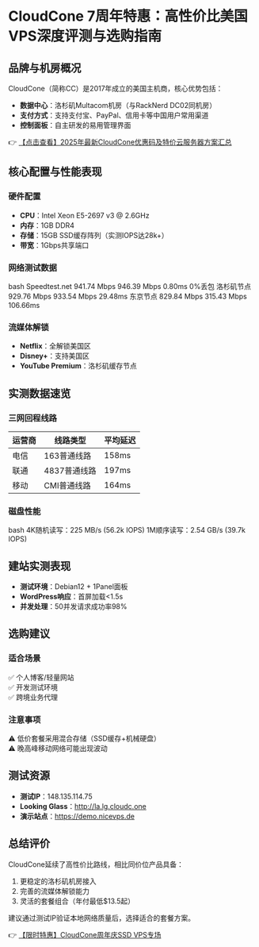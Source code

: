 # CloudCone 7周年特惠：高性价比美国VPS深度评测与选购指南

## 品牌与机房概况

CloudCone（简称CC）是2017年成立的美国主机商，核心优势包括：
- **数据中心**：洛杉矶Multacom机房（与RackNerd DC02同机房）
- **支付方式**：支持支付宝、PayPal、信用卡等中国用户常用渠道
- **控制面板**：自主研发的易用管理界面

👉 [【点击查看】2025年最新CloudCone优惠码及特价云服务器方案汇总](https://bit.ly/Cloudcone)

## 核心配置与性能表现

### 硬件配置
- **CPU**：Intel Xeon E5-2697 v3 @ 2.6GHz
- **内存**：1GB DDR4
- **存储**：15GB SSD缓存阵列（实测IOPS达28k+）
- **带宽**：1Gbps共享端口

### 网络测试数据
bash
Speedtest.net    941.74 Mbps     946.39 Mbps     0.80ms   0%丢包
洛杉矶节点       929.76 Mbps     933.54 Mbps     29.48ms
东京节点         829.84 Mbps     315.43 Mbps     106.66ms

### 流媒体解锁
- **Netflix**：全解锁美国区
- **Disney+**：支持美国区
- **YouTube Premium**：洛杉矶缓存节点

## 实测数据速览

### 三网回程线路
| 运营商 | 线路类型      | 平均延迟 |
|--------|-------------|---------|
| 电信   | 163普通线路  | 158ms   |
| 联通   | 4837普通线路 | 197ms   |
| 移动   | CMI普通线路  | 164ms   |

### 磁盘性能
bash
4K随机读写：225 MB/s (56.2k IOPS)
1M顺序读写：2.54 GB/s (39.7k IOPS)

## 建站实测表现
- **测试环境**：Debian12 + 1Panel面板
- **WordPress响应**：首屏加载<1.5s
- **并发处理**：50并发请求成功率98%

## 选购建议

### 适合场景
✅ 个人博客/轻量网站  
✅ 开发测试环境  
✅ 跨境业务代理  

### 注意事项
⚠️ 低价套餐采用混合存储（SSD缓存+机械硬盘）  
⚠️ 晚高峰移动网络可能出现波动  

## 测试资源
- **测试IP**：148.135.114.75
- **Looking Glass**：http://la.lg.cloudc.one
- **演示站点**：https://demo.nicevps.de

## 总结评价
CloudCone延续了高性价比路线，相比同价位产品具备：
1. 更稳定的洛杉矶机房接入
2. 完善的流媒体解锁能力
3. 灵活的套餐组合（年付最低$13.5起）

建议通过测试IP验证本地网络质量后，选择适合的套餐方案。

👉 [【限时特惠】CloudCone周年庆SSD VPS专场](https://bit.ly/Cloudcone)